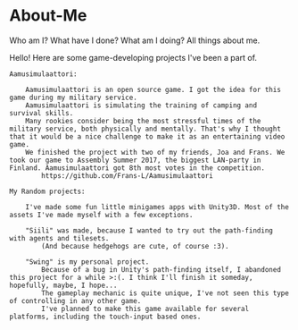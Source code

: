 # About-Me
Who am I? What have I done? What am I doing? All things about me.

Hello!
Here are some game-developing projects I've been a part of.

	Aamusimulaattori:
	
		Aamusimulaattori is an open source game. I got the idea for this game during my military service.
		Aamusimulaattori is simulating the training of camping and survival skills.
		Many rookies consider being the most stressful times of the military service, both physically and mentally. That's why I thought that it would be a nice challenge to make it as an entertaining video game.
		We finished the project with two of my friends, Joa and Frans. We took our game to Assembly Summer 2017, the biggest LAN-party in Finland. Aamusimulaattori got 8th most votes in the competition.
			https://github.com/Frans-L/Aamusimulaattori

	My Random projects:
		
		I've made some fun little minigames apps with Unity3D. Most of the assets I've made myself with a few exceptions.
			
		"Siili" was made, because I wanted to try out the path-finding with agents and tilesets.
			(And because hedgehogs are cute, of course :3).
		
		"Swing" is my personal project.
			Because of a bug in Unity's path-finding itself, I abandoned this project for a while >:(. I think I'll finish it someday, hopefully, maybe, I hope...
			The gameplay mechanic is quite unique, I've not seen this type of controlling in any other game.
			I've planned to make this game available for several platforms, including the touch-input based ones.
			
